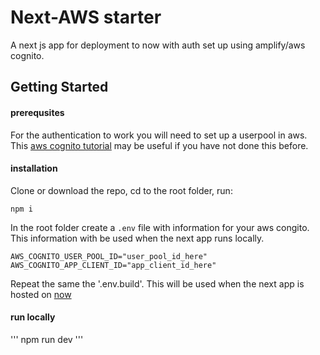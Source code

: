 # Next-AWS starter

A next js app for deployment to now with auth set up using amplify/aws cognito.

## Getting Started

#### prerequsites
For the authentication to work you will need to set up a userpool in aws. This [aws cognito tutorial](https://www.youtube.com/watch?v=EaDMG4amEfk) may be useful if you have not done this before.


#### installation
Clone or download the repo, cd to the root folder, run:
```
npm i
```

In the root folder create a `.env` file with information for your aws congito. This information with be used when the next app runs locally.
```
AWS_COGNITO_USER_POOL_ID="user_pool_id_here"
AWS_COGNITO_APP_CLIENT_ID="app_client_id_here"
```

Repeat the same the '.env.build'. This will be used when the next app is hosted on [now](https://zeit.co/)


#### run locally
'''
npm run dev
'''